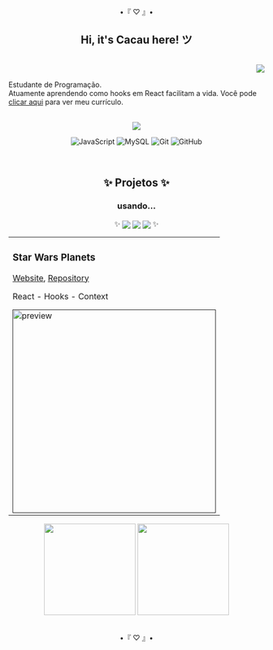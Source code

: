 <div align="center">
  <p>•『 ♡ 』•</p>
  <h2>Hi, it's Cacau here! ツ</h2>
</div>

<a href="https://github.com/itscacauinpt"></a>

<br/>

<img align="right" atl="good" src="https://media.giphy.com/media/11ISwbgCxEzMyY/giphy.gif">

<br />

<p align="left">
  Estudante de Programação.
<br />
  Atuamente aprendendo como hooks em React facilitam a vida.
  Você pode <a href="https://gitconnected.com/itscacauinpt/resume" target="_blank">clicar aqui</a> para ver meu currículo.
</p>

<br/>

 <div align="center">
 <a href="https://www.linkedin.com/in/anaclaudia-de-souza" target="_blank">
  <img src="https://img.shields.io/badge/-LinkedIn-%230077B5?style=for-the-badge&logo=linkedin&logoColor=black">
 </a>
  
![JavaScript](https://img.shields.io/badge/-JavaScript-black?style=flat-square&logo=javascript)
![MySQL](https://img.shields.io/badge/-MySQL-black?style=flat-square&logo=mysql)
![Git](https://img.shields.io/badge/-Git-black?style=flat-square&logo=git)
![GitHub](https://img.shields.io/badge/-GitHub-181717?style=flat-square&logo=github)

<!--   <img align="center" src="https://img.shields.io/badge/-MongoDB-181717?style=flat-square&logo=mongodb"> -->
</div>

<br/>

<div align="center">
  <h2>✨ Projetos ✨</h2>
  <h3>usando...</h3>
  
  ✨ <img align="center" src="https://img.shields.io/badge/-JavaScript-181717?style=flat-square&logo=javascript"> <img align="center" src="https://img.shields.io/badge/-React-181717?style=flat-square&logo=react"> <img align="center" src="https://img.shields.io/badge/-Redux-181717?style=flat-square&logo=redux"> ✨
  
<table>
  <tr>
     <td valign="top">
      <h3 align="left">Star Wars Planets</h3>
      <p><a href="">Website</a>, <a href="https://github.com/itscacauinpt/starwars-planets-search">Repository</a></p>
       <p>React - Hooks - Context</p>
      <a href=""><img width=400px src="" alt="preview" /></a>
    </td>
  </tr>
</table>
</div>

<div align="center">
  <img height="180em"
       src="https://github-readme-stats.vercel.app/api?username=itscacauinpt&show_icons=true&theme=dark&include_all_commits=true&count_private=true"/>
  <img height="180em"
       src="https://github-readme-stats.vercel.app/api/top-langs/?username=itscacauinpt&layout=compact&langs_count=7&theme=dark"/>
<br/>

</div>

<br/>
<p align="center">•『 ♡ 』•</p>

<!-- **Linguagens e Ferramentas...**

 **...que aprendi:**  ✨ <img align="center" src="https://img.shields.io/badge/-JavaScript-181717?style=flat-square&logo=javascript">
  <img align="center" src="https://img.shields.io/badge/-React-181717?style=flat-square&logo=react">
  <img align="center" src="https://img.shields.io/badge/-Redux-181717?style=flat-square&logo=redux"> ✨
 
 **...que estou aprendendo:** ✨
  <img align="center" src="https://img.shields.io/badge/-Java-181717?style=flat-square&logo=java">
  <img align="center" src="https://img.shields.io/badge/-MySql-181717?style=flat-square&logo=mysql" >✨
![snake svg](https://github.com/itscacauinpt/itscacauinpt/blob/output/github-contribution-grid-snake.svg)

   -->
